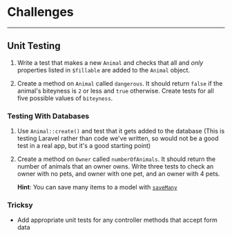 # Challenges

---

## Unit Testing

1) Write a test that makes a new `Animal` and checks that all and *only* properties listed in `$fillable` are added to the `Animal` object.

1) Create a method on `Animal` called `dangerous`. It should return `false` if the animal's biteyness is `2` or less and `true` otherwise. Create tests for all five possible values of `biteyness`.


### Testing With Databases

1) Use `Animal::create()` and test that it gets added to the database (This is testing Laravel rather than code we've written, so would not be a good test in a real app, but it's a good starting point)

1) Create a method on `Owner` called `numberOfAnimals`. It should return the number of animals that an owner owns. Write three tests to check an owner with no pets, and owner with one pet, and an owner with 4 pets.

    **Hint**: You can save many items to a model with [`saveMany`](http://laravel.com/docs/6.x/eloquent-relationships)


### Tricksy

- Add appropriate unit tests for any controller methods that accept form data
